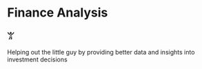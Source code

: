 # Finance Analysis

### &#77856;
Helping out the little guy by providing better data and insights into investment decisions
